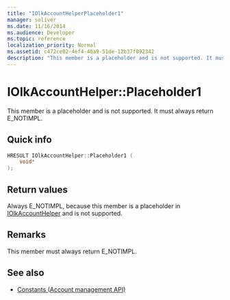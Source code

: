 ```yaml
---
title: "IOlkAccountHelperPlaceholder1"
manager: soliver
ms.date: 11/16/2014
ms.audience: Developer
ms.topic: reference
localization_priority: Normal
ms.assetid: c472ce02-4ef4-40a9-51de-12b37f092342
description: "This member is a placeholder and is not supported. It must always return E_NOTIMPL."
---
```


# IOlkAccountHelper::Placeholder1

This member is a placeholder and is not supported. It must always return E_NOTIMPL.
  
## Quick info

```cpp
HRESULT IOlkAccountHelper::Placeholder1 (  
    void* 
);
```

## Return values

Always E_NOTIMPL, because this member is a placeholder in [IOlkAccountHelper](iolkaccounthelper.md) and is not supported. 
  
## Remarks

This member must always return E_NOTIMPL.
  
## See also

- [Constants (Account management API)](constants-account-management-api.md)

